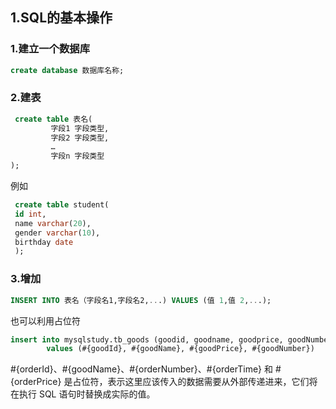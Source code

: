 ## 1.SQL的基本操作
### 1.建立一个数据库
```sql
create database 数据库名称;
```
### 2.建表
```sql
 create table 表名(
         字段1 字段类型,
         字段2 字段类型,
         …
         字段n 字段类型
);
```
例如  
```sql
 create table student(
 id int,
 name varchar(20),
 gender varchar(10),
 birthday date
 );
```
### 3.增加
```sql
INSERT INTO 表名（字段名1,字段名2,...) VALUES (值 1,值 2,...);
```
也可以利用占位符  
```sql
insert into mysqlstudy.tb_goods (goodid, goodname, goodprice, goodNumber)
        values (#{goodId}, #{goodName}, #{goodPrice}, #{goodNumber})
```
#{orderId}、#{goodName}、#{orderNumber}、#{orderTime} 和 #{orderPrice} 是占位符，表示这里应该传入的数据需要从外部传递进来，它们将在执行 SQL 语句时替换成实际的值。  

